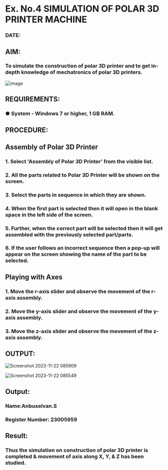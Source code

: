 # Ex. No.4 SIMULATION OF POLAR 3D PRINTER MACHINE

### DATE: 

## AIM:
### To simulate the construction of polar 3D printer and to get in-depth knowledge of mechatronics of polar 3D printers.

![image](https://github.com/Sellakumar1987/Ex.-No.-4---SIMULATION-OF-POLAR-3D-PRINTER-MACHINE/assets/113594316/b551f195-9877-49a2-99bb-a9efcfb3381a)

## REQUIREMENTS:
### ●	System - Windows 7 or higher, 1 GB RAM.

## PROCEDURE:

## Assembly of Polar 3D Printer
### 1.	Select 'Assembly of Polar 3D Printer' from the visible list.
### 2.	All the parts related to Polar 3D Printer will be shown on the screen.
### 3.	Select the parts in sequence in which they are shown.
### 4.	When the first part is selected then it will open in the blank space in the left side of the screen.
### 5.	Further, when the correct part will be selected then it will get assembled with the previously selected part/parts.
### 6.	If the user follows an incorrect sequence then a pop-up will appear on the screen showing the name of the part to be selected.

## Playing with Axes
### 1.	Move the r-axis slider and observe the movement of the r-axis assembly.
### 2.	Move the y-axis slider and observe the movement of the y-axis assembly.
### 3.	Move the z-axis slider and observe the movement of the z-axis assembly.

## OUTPUT:

![Screenshot 2023-11-22 085909](https://github.com/anbuselvan1519/Ex.-No.-4---SIMULATION-OF-POLAR-3D-PRINTER-MACHINE/assets/139841744/4f5b809d-e9e8-49f5-8b49-a0bc67358763)

![Screenshot 2023-11-22 085549](https://github.com/anbuselvan1519/Ex.-No.-4---SIMULATION-OF-POLAR-3D-PRINTER-MACHINE/assets/139841744/a8dbcb53-aaa7-4566-a4fd-d00aabfb126d)

## Output:

### Name:Anbuselvan.S
### Register Number: 23005959

## Result: 
### Thus the simulation on construction of polar 3D printer is completed & movement of axis along X, Y, & Z has been studied.
